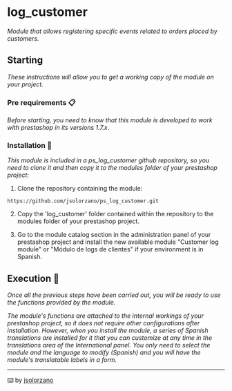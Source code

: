 # log_customer

_Module that allows registering specific events related to orders placed by customers._

## Starting

_These instructions will allow you to get a working copy of the module on your project._


### Pre requirements 📋

_Before starting, you need to know that this module is developed to work with prestashop in its versions 1.7.x._


### Installation 🔧

_This module is included in a ps_log_customer github repository, so you need to clone it and then copy it to the modules folder of your prestashop project:_

1. Clone the repository containing the module:

```
https://github.com/jsolorzano/ps_log_customer.git
```

2. Copy the 'log_customer' folder contained within the repository to the modules folder of your prestashop project.

3. Go to the module catalog section in the administration panel of your prestashop project and install the new available module "Customer log module" or "Módulo de logs de clientes" if your environment is in Spanish.



## Execution 🚀

_Once all the previous steps have been carried out, you will be ready to use the functions provided by the module._

_The module's functions are attached to the internal workings of your prestashop project, so it does not require other configurations after installation. However, when you install the module, a series of Spanish translations are installed for it that you can customize at any time in the translations area of the International panel. You only need to select the module and the language to modify (Spanish) and you will have the module's translatable labels in a form._



---
⌨️ by [jsolorzano](https://github.com/jsolorzano)
